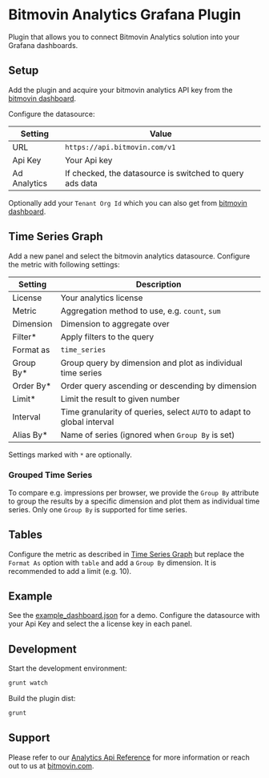 # Bitmovin Analytics Grafana Plugin

Plugin that allows you to connect Bitmovin Analytics solution into your Grafana dashboards.

## Setup

Add the plugin and acquire your bitmovin analytics API key from the [bitmovin dashboard](https://dashboard.bitmovin.com).

Configure the datasource:

| Setting      | Value                                                    |
| ------------ | -------------------------------------------------------- |
| URL          | `https://api.bitmovin.com/v1`                            |
| Api Key      | Your Api key                                             |
| Ad Analytics | If checked, the datasource is switched to query ads data |

Optionally add your `Tenant Org Id` which you can also get from [bitmovin dashboard](https://dashboard.bitmovin.com).

## Time Series Graph

Add a new panel and select the bitmovin analytics datasource.
Configure the metric with following settings:

| Setting   | Description                                                            |
| --------- | ---------------------------------------------------------------------- |
| License   | Your analytics license                                                 |
| Metric    | Aggregation method to use, e.g. `count`, `sum`                         |
| Dimension | Dimension to aggregate over                                            |
| Filter*   | Apply filters to the query                                             |
| Format as | `time_series`                                                          |
| Group By* | Group query by dimension and plot as individual time series            |
| Order By* | Order query ascending or descending by dimension                       |
| Limit*    | Limit the result to given number                                       |
| Interval  | Time granularity of queries, select `AUTO` to adapt to global interval |
| Alias By* | Name of series (ignored when `Group By` is set)                        |

Settings marked with `*` are optionally.

### Grouped Time Series

To compare e.g. impressions per browser, we provide the `Group By` attribute to group the results by a specific dimension and plot them as individual time series. Only one `Group By` is supported for time series.

## Tables

Configure the metric as described in [Time Series Graph](#time-series-graph) but replace the `Format As` option with `table` and add a `Group By` dimension. It is recommended to add a limit (e.g. 10).

## Example

See the [example_dashboard.json](example_dashboard.json) for a demo. Configure the datasource with your Api Key and select the a license key in each panel.

## Development

Start the development environment:

```bash
grunt watch
```

Build the plugin dist:

```bash
grunt
```

## Support

Please refer to our [Analytics Api Reference](https://bitmovin.com/docs/analytics) for more information or reach out to us at [bitmovin.com](https://bitmovin.com/contact-bitmovin/).
